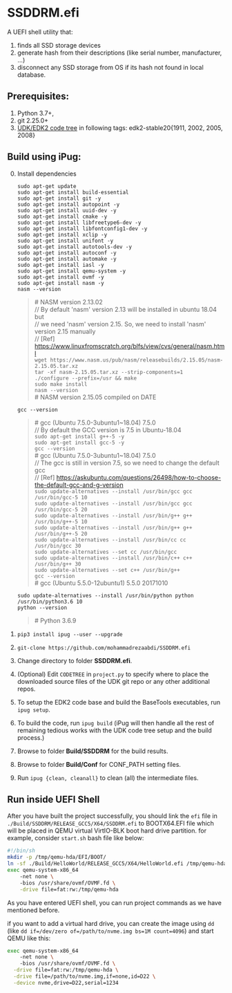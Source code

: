 SSDDRM.efi
===
A UEFI shell utility that:
1. finds all SSD storage devices
2. generate hash from their descriptions (like serial number, manufacturer, ...)
3. disconnect any SSD storage from OS if its hash not found in local database.


## Prerequisites:
1. Python 3.7+,
2. git 2.25.0+
3. [UDK/EDK2 code tree](https://github.com/tianocore/edk2) in following tags: edk2-stable20{1911, 2002, 2005, 2008}

<!-- ## Usage of SSDDRM
0. Boot into the EFI Shell.<br>
1. To get the NVME info including the serial number<br>
    `SSDDRM info`
2. To wipe out the GPT. The serial number can be the first 6 characters.<br>
    `SSDDRM zap Nvme_SSD_serial_number`<br>
    **WARNING: The specified NVME SSD's GUID Partition Tables would be wiped out !** -->


## Build using iPug:
0. Install dependencies

	`sudo apt-get update` <br>
	`sudo apt-get install build-essential` <br>
	`sudo apt-get install git -y` <br>
	`sudo apt-get install autopoint -y` <br>
	`sudo apt-get install uuid-dev -y` <br>
	`sudo apt-get install cmake -y` <br>
	`sudo apt-get install libfreetype6-dev -y` <br>
	`sudo apt-get install libfontconfig1-dev -y` <br>
	`sudo apt-get install xclip -y` <br>
	`sudo apt-get install unifont -y` <br>
	`sudo apt-get install autotools-dev -y` <br>
	`sudo apt-get install autoconf -y` <br>
	`sudo apt-get install automake -y` <br>
	`sudo apt-get install iasl -y` <br>
	`sudo apt-get install qemu-system -y` <br>
    `sudo apt-get install ovmf -y` <br>
	`sudo apt-get install nasm -y` <br>
	`nasm --version` <br>
	> \# NASM version 2.13.02 <br>
        // By default 'nasm' version 2.13 will be installed  in ubuntu 18.04 but <br>
		// we need 'nasm' version 2.15. So, we need to install 'nasm' version 2.15 manually <br>
		// [Ref] https://www.linuxfromscratch.org/blfs/view/cvs/general/nasm.html <br>
        `wget https://www.nasm.us/pub/nasm/releasebuilds/2.15.05/nasm-2.15.05.tar.xz` <br>
        `tar -xf nasm-2.15.05.tar.xz --strip-components=1` <br>
        `./configure --prefix=/usr && make` <br>
        `sudo make install` <br>
        `nasm --version` <br>
            # NASM version 2.15.05 compiled on DATE

    `gcc --version` <br>
	> \# gcc (Ubuntu 7.5.0-3ubuntu1\~18.04) 7.5.0 <br>
    	// By default the GCC version is 7.5 in Ubuntu-18.04 <br>
        `sudo apt-get install g++-5 -y` <br>
        `sudo apt-get install gcc-5 -y` <br>
        `gcc --version` <br>
            # gcc (Ubuntu 7.5.0-3ubuntu1~18.04) 7.5.0 <br>
            // The gcc is still in version 7.5, so we need to change the default gcc <br>
            // [Ref] https://askubuntu.com/questions/26498/how-to-choose-the-default-gcc-and-g-version <br>
        `sudo update-alternatives --install /usr/bin/gcc gcc /usr/bin/gcc-5 10` <br>
        `sudo update-alternatives --install /usr/bin/gcc gcc /usr/bin/gcc-5 20` <br>
        `sudo update-alternatives --install /usr/bin/g++ g++ /usr/bin/g++-5 10` <br>
        `sudo update-alternatives --install /usr/bin/g++ g++ /usr/bin/g++-5 20` <br>
        `sudo update-alternatives --install /usr/bin/cc cc /usr/bin/gcc 30` <br>
        `sudo update-alternatives --set cc /usr/bin/gcc` <br>
        `sudo update-alternatives --install /usr/bin/c++ c++ /usr/bin/g++ 30` <br>
        `sudo update-alternatives --set c++ /usr/bin/g++` <br>
        `gcc --version` <br>
            # gcc (Ubuntu 5.5.0-12ubuntu1) 5.5.0 20171010

    `sudo update-alternatives --install /usr/bin/python python /usr/bin/python3.6 10` <br>
	`python --version` <br>
	> \# Python 3.6.9

1. `pip3 install ipug --user --upgrade`
2. `git-clone https://github.com/mohammadrezaabdi/SSDDRM.efi`
3. Change directory to folder **SSDDRM.efi**.
4. (Optional) Edit `CODETREE` in `project.py` to specify where to place the downloaded source files of the UDK git repo or any other additional repos.
5. To setup the EDK2 code base and build the BaseTools executables, run `ipug setup`.
6. To build the code, run `ipug build` (iPug will then handle all the rest of remaining tedious works with the UDK code tree setup and the build process.)
7. Browse to folder **Build/SSDDRM** for the build results.
8. Browse to folder **Build/Conf** for CONF_PATH setting files.
9. Run `ipug {clean, cleanall}` to clean (all) the intermediate files.

## Run inside UEFI Shell

After you have built the project successfully, you should link the `efi` file in `./Build/SSDDRM/RELEASE_GCC5/X64/SSDDRM.efi` to BOOTX64.EFI file which will be placed in QEMU virtual VirtIO-BLK boot hard drive partition. for example, consider `start.sh` bash file like below:

```bash
#!/bin/sh
mkdir -p /tmp/qemu-hda/EFI/BOOT/
ln -sf ./Build/HelloWorld/RELEASE_GCC5/X64/HelloWorld.efi /tmp/qemu-hda/EFI/BOOT/BOOTX64.EFI
exec qemu-system-x86_64
	-net none \        
	-bios /usr/share/ovmf/OVMF.fd \
    -drive file=fat:rw:/tmp/qemu-hda
```

As you have entered UEFI shell, you can run project commands as we have mentioned before.

if you want to add a virtual hard drive, you can create the image using ‍`dd` (like `dd if=/dev/zero of=/path/to/nvme.img bs=1M count=4096`) and start QEMU like this:

```bash
exec qemu-system-x86_64
	-net none \        
	-bios /usr/share/ovmf/OVMF.fd \
  -drive file=fat:rw:/tmp/qemu-hda \
  -drive file=/path/to/nvme.img,if=none,id=D22 \
  -device nvme,drive=D22,serial=1234
```
